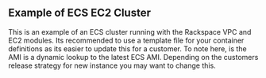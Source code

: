 ## Example of ECS EC2 Cluster

This is an example of an ECS cluster running with the Rackspace VPC and EC2 modules.
Its recommended to use a template file for your container definitions as its easier to update this for a customer.
To note here, is the AMI is a dynamic lookup to the latest ECS AMI. Depending on the customers release strategy for new instance you may want to change this.
